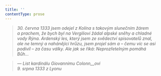 ```yaml
---
title: ''
contentType: prose
---
```


<section>

> 

> 

> 

> _30\. června 1333 jsem odejel z Kolína s takovým slunečním žárem a prachem, že bych byl na Vergiliovi žádal alpské sněhy a chladné vody Rýna. Ardenský les, který jsem ze svědectví spisovatelů znal, ale ne temný a nahánějící hrůzu, jsem projel sám a – čemu víc se asi podivil – za času války. Ale jak se říká: Neprozřetelným pomáhá Bůh…_

> _— List kardinálu Giovannimu Colonn__ovi  
> 9\. srpna 1333 z Lyonu_

</section>
